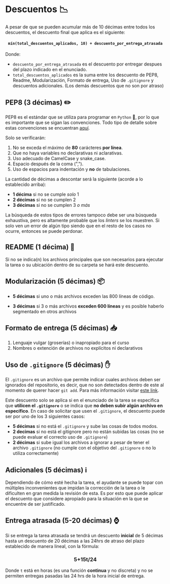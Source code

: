 # Descuentos :chart_with_downwards_trend: 

A pesar de que se pueden acumular más de 10 décimas entre todos los descuentos, el descuento final que aplica es el siguiente:

#### <center>`mín(total_descuentos_aplicados, 10) + descuento_por_entrega_atrasada`</center>

Donde:
* `descuento_por_entrega_atrasada` es el descuento  por entregar despues del plazo indicado en el enunciado.
* `total_descuentos_aplicados` es la suma entre los descuento de PEP8, Readme, Modularización, Formato de entrega, Uso de `.gitignore` y descuentos adicionales. (Los demás descuentos que no son por atraso)

## PEP8 (3 décimas) :pencil2: 
PEP8 es el estándar que se utiliza para programar en `Python` :snake:, por lo que es importante que se sigan las convenciones. Todo tipo de detalle sobre estas convenciones se encuentran [aquí](https://www.python.org/dev/peps/pep-0008/).

Solo se verificarán:
1. No se exceda el máximo de **80** carácteres **por línea**.
2. Que no haya variables no declarativas ni aclarativas.
3. Uso adecuado de CamelCase y snake_case.
4. Espacio después de la coma (",").
5. Uso de espacios para indentación y **no** de tabulaciones. 

La cantidad de décimas a descontar será la siguiente (acorde a lo establecido arriba):
- **1 décima** si no se cumple _solo_ 1
- **2 décimas** si no se cumplen 2
- **3 décimas** si no se cumplen 3 _o más_

La búsqueda de estos tipos de errores tampoco debe ser una búsqueda exhaustiva, pero es altamente probable que los _linters_ se los muestren. Si solo ven _un_ error de algún tipo siendo que en el resto de los casos no ocurre, entonces se puede perdonar.

## README (1 décima) :page_facing_up: 

Si no se indica(n) los archivos principales que son necesarios para ejecutar la tarea o su ubicación dentro de su carpeta se hará este descuento.


## Modularización (5 décimas) :package: 

* **5 décimas** si uno o más archivos exceden las 800 líneas de código.

* **3 décimas** si 3 o más archivos **exceden 600 líneas** y es posible haberlo segmentado en otros archivos


## Formato de entrega (5 décimas) :inbox_tray: 
 1. Lenguaje vulgar (groserías) o inapropiado para el curso
 2. Nombres o extención de archivos no explícitos ni declarativos


## Uso de `.gitignore` (5 décimas) :hand: 

El `.gitignore` es un archivo que permite indicar cuales archivos deben ser ignorados del repositorio, es decir, que no son detectados dentro de este al momento de querer hacer `git add`. Para más información visitar [este link](olab.research.google.com/drive/1AxyrI_U7gwFiI-x6RKI84Y7xLqNfOws8#scrollTo=uKtZE7BwcBvC).

Este descuento solo se aplica si en el enunciado de la tarea se especifica que **utilicen el `.gitignore`** o se indica que **no deben subir algún archivo en específico**. En caso de solicitar que usen el `.gitignore`, el descuento puede ser por uno de los 3 siguientes casos:
- **5 décimas** si no está el `.gitignore` y sube las cosas de todos modos.
- **2 decimas** si no está el gitignore pero no están subidas las cosas (no se puede evaluar el correcto uso de `.gitignore`)
- **2 décimas** si sube igual los archivos a ignorar a pesar de tener el archivo `.gitignore` (no cumple con el objetivo del `.gitignore` o no lo utiliza correctamente)

## Adicionales (5 décimas) :information_source:
Dependiendo de cómo esté hecha la tarea, el ayudante se puede topar con múltiples inconvenientes que impidan la corrección de la tarea o le dificulten en gran medida la revisión de esta. Es por esto que puede aplicar el descuento que considere apropiado para la situación en la que se encuentre de ser justificado.


## Entrega atrasada (5-20 décimas) :watch: 

Si se entrega la tarea atrasada se tendrá un descuento **inicial** de 5 décimas hasta un descuento de 20 décimas a las 24hrs de atraso del plazo establecido de manera lineal, con la fórmula:

### <center>5+15t/24</center>

Donde `t` está en horas (es una función **continua** y no discreta) y no se permiten entregas pasadas las 24 hrs de la hora inicial de entrega.

